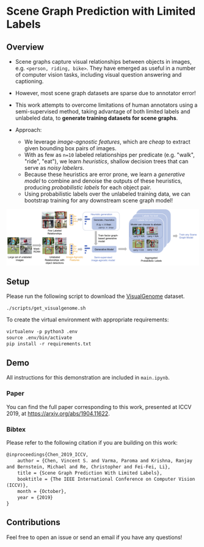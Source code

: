 # Scene Graph Prediction with Limited Labels


## Overview

* Scene graphs capture visual relationships between objects in images, e.g. `<person, riding, bike>`. They have emerged as useful in a number of computer vision tasks, including visual question answering and captioning.
* However, most scene graph datasets are sparse due to annotator error!
* This work attempts to overcome limitations of human annotators using a semi-supervised method, taking advantage of both limited labels and unlabeled data, to **generate training datasets for scene graphs**.

* Approach:
    * We leverage _image-agnostic features_, which are _cheap_ to extract given bounding box pairs of images.
    * With as few as `n=10` labeled relationships per predicate (e.g. "walk", "ride", "eat"), we learn _heuristics_, shallow decision trees that can serve as _noisy labelers_.
    * Because these heuristics are error prone, we learn a _generative model_ to combine and denoise the outputs of these heuristics, producing _probabilistic labels_ for each object pair.
    * Using probabilistic labels over the unlabeled training data, we can bootstrap training for any downstream scene graph model!

<img align="center" src="figs/pipeline.png">


## Setup
Please run the following script to download the [VisualGenome](visualgenome.org) dataset.
```
./scripts/get_visualgenome.sh
```

To create the virtual environment with appropriate requirements:
```
virtualenv -p python3 .env
source .env/bin/activate
pip install -r requirements.txt
```

## Demo
All instructions for this demonstration are included in `main.ipynb`.


### Paper
You can find the full paper corresponding to this work, presented at ICCV 2019, at https://arxiv.org/abs/1904.11622.

### Bibtex

Please refer to the following citation if you are building on this work:
```
@inproceedings{Chen_2019_ICCV,
    author = {Chen, Vincent S. and Varma, Paroma and Krishna, Ranjay and Bernstein, Michael and Re, Christopher and Fei-Fei, Li},
    title = {Scene Graph Prediction With Limited Labels},
    booktitle = {The IEEE International Conference on Computer Vision (ICCV)},
    month = {October},
    year = {2019}
}
```

## Contributions
Feel free to open an issue or send an email if you have any questions!

